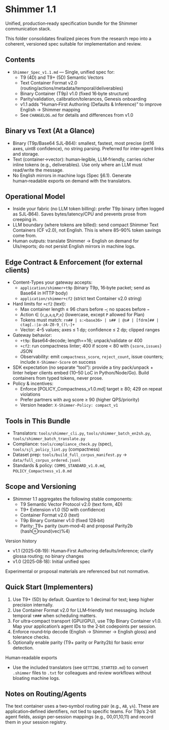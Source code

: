 # Shimmer 1.1

Unified, production‑ready specification bundle for the Shimmer communication stack.

This folder consolidates finalized pieces from the research repo into a coherent, versioned spec suitable for implementation and review.

## Contents

- `Shimmer_Spec_v1.1.md` — Single, unified spec for:
  - T9 (4D) and T9+ (5D) Semantic Vectors
  - Text Container Format v2.0 (routing/actions/metadata/temporal/deliverables)
  - Binary Container (T9p) v1.0 (fixed 16‑byte structure)
  - Parity/validation, calibration/tolerances, Genesis onboarding
  - v1.1 adds “Human‑First Authoring (Defaults & Inference)” to improve English → Shimmer mapping
  - See `CHANGELOG.md` for details and differences from v1.0

## Binary vs Text (At a Glance)

- Binary (T9p/Base64 SJL‑B64): smallest, fastest, most precise (int16 axes, uint8 confidence), no string parsing. Preferred for inter‑agent links and storage.
- Text (container→vector): human‑legible, LLM‑friendly, carries richer inline tokens (e.g., deliverables). Use only where an LLM must read/write the message.
- No English mirrors in machine logs (Spec §6.1). Generate human‑readable exports on demand with the translators.

## Operational Model

- Inside your fabric (no LLM token billing): prefer T9p binary (often logged as SJL‑B64). Saves bytes/latency/CPU and prevents prose from creeping in.
- LLM boundary (where tokens are billed): send compact Shimmer Text Containers (CF v2.0), not English. This is where 85–90% token savings come from.
- Human outputs: translate Shimmer → English on demand for UIs/reports; do not persist English mirrors in machine logs.

## Edge Contract & Enforcement (for external clients)

- Content‑Types your gateway accepts:
  - `application/shimmer+t9p` (binary T9p, 16‑byte packet; send as Base64 in HTTP body)
  - `application/shimmer+cf2` (strict text Container v2.0 string)
- Hard limits for `+cf2` (text):
  - Max container length ≤ 96 chars before `→`; no spaces before `→`
  - Action ∈ {`c`,`p`,`a`,`q`,`P`,`e`} (lowercase, except `P` allowed for Plan)
  - Tokens must match: `rn## | s:<base36> | s## | @s# | [fdrm]## | ctag[.:|a-zA-Z0-9_()\-]+`
  - Vector: 4–5 values; axes ≤ 1 dp; confidence ≤ 2 dp; clipped ranges
- Gateway behavior:
  - `+t9p`: Base64‑decode; length==16; unpack/validate or 400
  - `+cf2`: run compactness linter; 400 if score < 80 with `{score,issues}` JSON
  - Observability: emit `compactness_score`, `reject_count`, issue counters; include `X‑Shimmer‑Score` on success
- SDK expectation (no separate “tool”): provide a tiny pack/unpack + linter helper clients embed (10–50 LoC in Python/Node/Go). Build containers from typed tokens, never prose.
- Policy & incentives:
  - Enforce [POLICY_Compactness_v1.0.md] target ≥ 80; 429 on repeat violations
  - Prefer partners with avg score ≥ 90 (higher QPS/priority)
  - Version header: `X‑Shimmer‑Policy: compact_v1`

## Tools in This Bundle

- Translators: `tools/shimmer_cli.py`, `tools/shimmer_batch_en2sh.py`, `tools/shimmer_batch_translate.py`
- Compliance: `tools/compliance_check.py` (spec), `tools/sjl_policy_lint.py` (compactness)
- Dataset prep: `tools/build_full_corpus_manifest.py` → `data/full_corpus_ordered.jsonl`
- Standards & policy: `COMMS_STANDARD_v1.0.md`, `POLICY_Compactness_v1.0.md`

## Scope and Versioning

- Shimmer 1.1 aggregates the following stable components:
  - T9 Semantic Vector Protocol v2.0 (text form, 4D)
  - T9+ Extension v1.0 (5D with confidence)
  - Container Format v2.0 (text)
  - T9p Binary Container v1.0 (fixed 128‑bit)
  - Parity: T9+ parity (sum‑mod‑4) and proposal Parity2b (hash⊕round(vec)%4)

Version history
- v1.1 (2025‑08‑19): Human‑First Authoring defaults/inference; clarify glossa routing; no binary changes
- v1.0 (2025‑08‑18): Initial unified spec

Experimental or proposal materials are referenced but not normative.

## Quick Start (Implementers)

1. Use T9+ (5D) by default. Quantize to 1 decimal for text; keep higher precision internally.
2. Use Container Format v2.0 for LLM‑friendly text messaging. Include temporal `τ###` when scheduling matters.
3. For ultra‑compact transport (GPU/GPU), use T9p Binary Container v1.0. Map your application’s agent IDs to the 2‑bit codepoints per session.
4. Enforce round‑trip decode (English → Shimmer → English gloss) and tolerance checks.
5. Optionally enable parity (T9+ parity or Parity2b) for basic error detection.

Human‑readable exports
- Use the included translators (see `GETTING_STARTED.md`) to convert `.shimmer` files to `.txt` for colleagues and review workflows without bloating machine logs.

## Notes on Routing/Agents

The text container uses a two‑symbol routing pair (e.g., `AB`, `γλ`). These are application‑defined identifiers, not tied to specific teams. For T9p’s 2‑bit agent fields, assign per‑session mappings (e.g., 00,01,10,11) and record them in your session registry.
